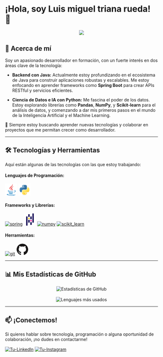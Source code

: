 # ¡Hola, soy Luis miguel triana rueda! 👋

<p align="center">
  <img src="https://media.giphy.com/media/v1.Y2lkPTc5MGI3NjExeHQ5MnBia2hua2VlNGh6ZmZ0NnMzaGd5djRrenN6ZHB3NG9hcjRmZSZlcD12MV9naWZzX3NlYXJjaCZjdD1n/LtTChIH4jDHSZha5AJ/giphy.gif" width="150px">
</p>

## 🌱 Acerca de mí

Soy un apasionado desarrollador en formación, con un fuerte interés en dos áreas clave de la tecnología:

-   **Backend con Java:** Actualmente estoy profundizando en el ecosistema de Java para construir aplicaciones robustas y escalables. Me estoy enfocando en aprender frameworks como **Spring Boot** para crear APIs RESTful y servicios eficientes.

-   **Ciencia de Datos e IA con Python:** Me fascina el poder de los datos. Estoy explorando librerías como **Pandas**, **NumPy**, y **Scikit-learn** para el análisis de datos, y comenzando a dar mis primeros pasos en el mundo de la Inteligencia Artificial y el Machine Learning.

🚀 Siempre estoy buscando aprender nuevas tecnologías y colaborar en proyectos que me permitan crecer como desarrollador.

---

## 🛠️ Tecnologías y Herramientas

Aquí están algunas de las tecnologías con las que estoy trabajando:

<h4>Lenguajes de Programación:</h4>
<p>
  <a href="https://www.java.com" target="_blank" rel="noreferrer"><img src="https://raw.githubusercontent.com/devicons/devicon/master/icons/java/java-original.svg" alt="java" width="40" height="40"/></a>
  <a href="https://www.python.org" target="_blank" rel="noreferrer"><img src="https://raw.githubusercontent.com/devicons/devicon/master/icons/python/python-original.svg" alt="python" width="40" height="40"/></a>
</p>

<h4>Frameworks y Librerías:</h4>
<p>
  <a href="https://spring.io/" target="_blank" rel="noreferrer"><img src="https://www.vectorlogo.zone/logos/springio/springio-icon.svg" alt="spring" width="40" height="40"/></a>
  <a href="https://pandas.pydata.org/" target="_blank" rel="noreferrer"><img src="https://raw.githubusercontent.com/devicons/devicon/2ae2a900d2f041da66e950e4d48052658d850630/icons/pandas/pandas-original.svg" alt="pandas" width="40" height="40"/></a>
  <a href="https://numpy.org/" target="_blank" rel="noreferrer"><img src="https://www.vectorlogo.zone/logos/numpy/numpy-icon.svg" alt="numpy" width="40" height="40"/></a>
  <a href="https://scikit-learn.org/" target="_blank" rel="noreferrer"><img src="https://upload.wikimedia.org/wikipedia/commons/0/05/Scikit_learn_logo_small.svg" alt="scikit_learn" width="40" height="40"/></a>
</p>

<h4>Herramientas:</h4>
<p>
  <a href="https://git-scm.com/" target="_blank" rel="noreferrer"><img src="https://www.vectorlogo.zone/logos/git-scm/git-scm-icon.svg" alt="git" width="40" height="40"/></a>
  <a href="https://github.com/" target="_blank" rel="noreferrer"><img src="https://raw.githubusercontent.com/devicons/devicon/master/icons/github/github-original.svg" alt="github" width="40" height="40"/></a>
</p>

---

## 📊 Mis Estadísticas de GitHub

<p align="center">
  <img align="center" src="https://github-readme-stats.vercel.app/api?username=luistriana032006&show_icons=true&locale=es&theme=dracula&count_private=true" alt="Estadísticas de GitHub" />
  <br><br>
  <img align="center" src="https://github-readme-stats.vercel.app/api/top-langs?username=luistriana032006&layout=compact&locale=es&theme=dracula" alt="Lenguajes más usados" />
</p>

---



## 📫 ¡Conectemos!

Si quieres hablar sobre tecnología, programación o alguna oportunidad de colaboración, ¡no dudes en contactarme!

<p align="left">
<a href="https://www.linkedin.com/in/luis-triana-2917202a2/" target="_blank"> <img align="center" src="https://raw.githubusercontent.com/rahuldkjain/github-profile-readme-generator/master/src/images/icons/Social/linked-in-alt.svg" alt="Tu-LinkedIn" height="30" width="40" /></a>
<a href="https://instagram.com/Luisito.triana" target="_blank"><img align="center" src="https://raw.githubusercontent.com/rahuldkjain/github-profile-readme-generator/master/src/images/icons/Social/instagram.svg" alt="Tu-Instagram" height="30" width="40" /></a>
</p>
